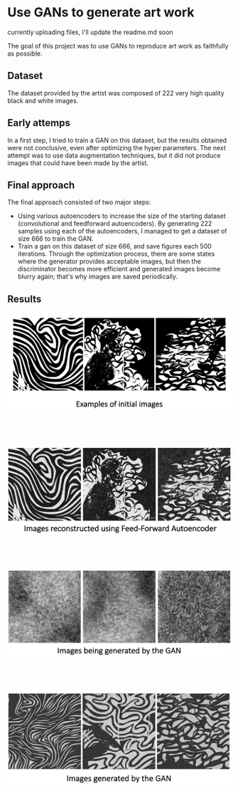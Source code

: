 # Use GANs to generate art work 

currently uploading files, I'll update the readme.md soon


The goal of this project was to use GANs to reproduce art work as faithfully as possible.

## Dataset
The dataset provided by the artist was composed of 222 very high quality black and white images. 

## Early attemps 
In a first step, I tried to train a GAN on this dataset, but the results obtained were not conclusive, even after optimizing the hyper parameters. 
The next attempt was to use data augmentation techniques, but it did not produce images that could have been made by the artist. 

## Final approach
The final approach consisted of two major steps: 
* Using various autoencoders to increase the size of the starting dataset (convolutional and feedforward autoencoders). 
By generating 222 samples using each of the autoencoders, I managed to get a dataset of size 666 to train the GAN.
* Train a gan on this dataset of size 666, and save figures each 500 iterations. 
Through the optimization process, there are some states where the generator provides acceptable images, but then the discriminator becomes more efficient and generated images become blurry again; that's why images are saved periodically.

## Results

![Original Images](https://github.com/gjmichel/gans-in-art/blob/main/results/original_images.jpg)

<br>
<br>
<br>


![Reconstructed Images](https://github.com/gjmichel/gans-in-art/blob/main/results/reconstructed_images_feed_forward.jpg)

<br>
<br>
<br>


![Generated Images](https://github.com/gjmichel/gans-in-art/blob/main/results/images_being_generated.jpg)

<br>
<br>
<br>


![Generated Images](https://github.com/gjmichel/gans-in-art/blob/main/results/gan_generated_img.jpg)
